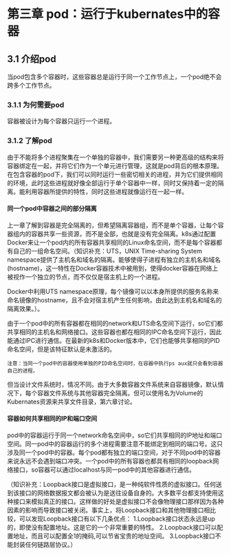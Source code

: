 # 第三章 pod：运行于kubernates中的容器

## 3.1 介绍pod

当pod包含多个容器时，这些容器总是运行于同一个工作节点上，一个pod绝不会跨多个工作节点。

### 3.1.1 为何需要pod

容器被设计为每个容器只运行一个进程。

### 3.1.2 了解pod

由于不能将多个进程聚集在一个单独的容器中，我们需要另一种更高级的结构来将容器绑定在一起，并将它们作为一个单元进行管理，这就是pod背后的根本原理。在包含容器的pod下，我们可以同时运行一些密切相关的进程，并为它们提供相同的环境，此时这些进程就好像全部运行于单个容器中一样，同时又保持着一定的隔离。能利用容器所提供的特性，同时这些进程就像运行在一起一样。

#### 同一个pod中容器之间的部分隔离

上一章了解到容器是完全隔离的，但希望隔离容器组，而不是单个容器，让每个容器组内的容器共享一些资源，而不是全部，也就是没有完全隔离。k8s通过配置Docker来让一个pod内的所有容器共享相同的Linux命名空间，而不是每个容器都有自己的一组命名空间。（知识补充：UTS，UNIX Time-sharing System namespace提供了主机名和域名的隔离。能够使得子进程有独立的主机名和域名(hostname)，这一特性在Docker容器技术中被用到，使得docker容器在网络上被视作一个独立的节点，而不仅仅是宿主机上的一个进程。

  Docker中利用UTS namespace原理，每个镜像可以以本身所提供的服务名称来命名镜像的hostname，且不会对宿主机产生任何影响，由此达到主机名和域名的隔离效果。）。

由于一个pod中的所有容器都在相同的network和UTS命名空间下运行，so它们都共享相同的主机名和网络接口。这些容器也都在相同的IPC命名空间下运行，因此能通过IPC进行通信。在最新的k8s和Docker版本中，它们也能够共享相同的PID命名空间，但是该特征默认是未激活的。

`注意：当同一个pod中的容器使用单独的PID命名空间时，在容器中执行ps aux就只会看到容器自己的进程。`

但当设计文件系统时，情况不同。由于大多数容器文件系统来自容器镜像，默认情况下，每个容器文件系统与其他容器完全隔离。但可以使用名为Volume的Kubernates资源来共享文件目录，第六章讨论。

#### 容器如何共享相同的IP和端口空间

pod中的容器运行于同一个network命名空间中，so它们共享相同的IP地址和端口空间。同一pod中的容器运行的多个进程需要注意不能绑定到相同的端口号。这只涉及同一个pod中的容器。每个pod都有独立的端口空间，对于不同pod中的容器来说永远不会遇到端口冲突。一个pod中的所有容器也都具有相同的loopback网络接口，so容器可以通过localhost与同一pod中的其他容器进行通信。

（知识补充：Loopback接口是虚拟接口，是一种纯软件性质的虚拟接口。任何送到该接口的网络数据报文都会被认为是送往设备自身的。大多数平台都支持使用这种接口来模拟真正的接口。这样做的好处是虚拟接口不会像物理接口那样因为各种因素的影响而导致接口被关闭。事实上，将Loopback接口和其他物理接口相比较，可以发现Loopback接口有以下几条优点：
  1.Loopback接口状态永远是up的，即使没有配置地址。这是它的一个非常重要的特性。
  2.Loopback接口可以配置地址，而且可以配置全1的掩码,可以节省宝贵的地址空间。
  3.Loopback接口不能封装任何链路层协议。）


